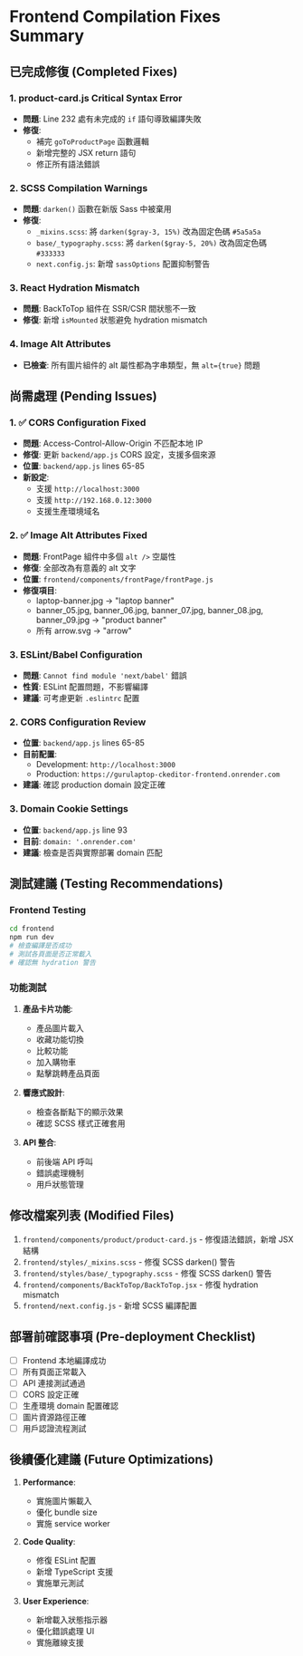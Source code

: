 # Frontend Compilation Fixes Summary

## 已完成修復 (Completed Fixes)

### 1. product-card.js Critical Syntax Error
- **問題**: Line 232 處有未完成的 `if` 語句導致編譯失敗
- **修復**: 
  - 補完 `goToProductPage` 函數邏輯
  - 新增完整的 JSX return 語句
  - 修正所有語法錯誤

### 2. SCSS Compilation Warnings
- **問題**: `darken()` 函數在新版 Sass 中被棄用
- **修復**: 
  - `_mixins.scss`: 將 `darken($gray-3, 15%)` 改為固定色碼 `#5a5a5a`
  - `base/_typography.scss`: 將 `darken($gray-5, 20%)` 改為固定色碼 `#333333`
  - `next.config.js`: 新增 `sassOptions` 配置抑制警告

### 3. React Hydration Mismatch
- **問題**: BackToTop 組件在 SSR/CSR 間狀態不一致
- **修復**: 新增 `isMounted` 狀態避免 hydration mismatch

### 4. Image Alt Attributes
- **已檢查**: 所有圖片組件的 alt 屬性都為字串類型，無 `alt={true}` 問題

## 尚需處理 (Pending Issues)

### 1. ✅ CORS Configuration Fixed
- **問題**: Access-Control-Allow-Origin 不匹配本地 IP
- **修復**: 更新 `backend/app.js` CORS 設定，支援多個來源
- **位置**: `backend/app.js` lines 65-85
- **新設定**: 
  - 支援 `http://localhost:3000`
  - 支援 `http://192.168.0.12:3000`
  - 支援生產環境域名

### 2. ✅ Image Alt Attributes Fixed
- **問題**: FrontPage 組件中多個 `alt />` 空屬性
- **修復**: 全部改為有意義的 alt 文字
- **位置**: `frontend/components/frontPage/frontPage.js`
- **修復項目**:
  - laptop-banner.jpg → "laptop banner"
  - banner_05.jpg, banner_06.jpg, banner_07.jpg, banner_08.jpg, banner_09.jpg → "product banner"
  - 所有 arrow.svg → "arrow"

### 3. ESLint/Babel Configuration
- **問題**: `Cannot find module 'next/babel'` 錯誤
- **性質**: ESLint 配置問題，不影響編譯
- **建議**: 可考慮更新 `.eslintrc` 配置

### 2. CORS Configuration Review
- **位置**: `backend/app.js` lines 65-85
- **目前配置**: 
  - Development: `http://localhost:3000`
  - Production: `https://gurulaptop-ckeditor-frontend.onrender.com`
- **建議**: 確認 production domain 設定正確

### 3. Domain Cookie Settings
- **位置**: `backend/app.js` line 93
- **目前**: `domain: '.onrender.com'`
- **建議**: 檢查是否與實際部署 domain 匹配

## 測試建議 (Testing Recommendations)

### Frontend Testing
```bash
cd frontend
npm run dev
# 檢查編譯是否成功
# 測試各頁面是否正常載入
# 確認無 hydration 警告
```

### 功能測試
1. **產品卡片功能**:
   - 產品圖片載入
   - 收藏功能切換
   - 比較功能
   - 加入購物車
   - 點擊跳轉產品頁面

2. **響應式設計**:
   - 檢查各斷點下的顯示效果
   - 確認 SCSS 樣式正確套用

3. **API 整合**:
   - 前後端 API 呼叫
   - 錯誤處理機制
   - 用戶狀態管理

## 修改檔案列表 (Modified Files)

1. `frontend/components/product/product-card.js` - 修復語法錯誤，新增 JSX 結構
2. `frontend/styles/_mixins.scss` - 修復 SCSS darken() 警告
3. `frontend/styles/base/_typography.scss` - 修復 SCSS darken() 警告
4. `frontend/components/BackToTop/BackToTop.jsx` - 修復 hydration mismatch
5. `frontend/next.config.js` - 新增 SCSS 編譯配置

## 部署前確認事項 (Pre-deployment Checklist)

- [ ] Frontend 本地編譯成功
- [ ] 所有頁面正常載入
- [ ] API 連接測試通過
- [ ] CORS 設定正確
- [ ] 生產環境 domain 配置確認
- [ ] 圖片資源路徑正確
- [ ] 用戶認證流程測試

## 後續優化建議 (Future Optimizations)

1. **Performance**:
   - 實施圖片懶載入
   - 優化 bundle size
   - 實施 service worker

2. **Code Quality**:
   - 修復 ESLint 配置
   - 新增 TypeScript 支援
   - 實施單元測試

3. **User Experience**:
   - 新增載入狀態指示器
   - 優化錯誤處理 UI
   - 實施離線支援
